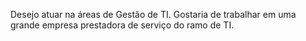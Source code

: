 Desejo atuar na áreas de Gestão de TI.
Gostaria de trabalhar em uma grande empresa prestadora de serviço do ramo de TI.
